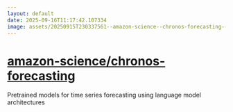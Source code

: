 ```yaml
---
layout: default
date: 2025-09-16T11:17:42.107334
image: assets/20250915T230337561--amazon-science--chronos-forecasting--20250915T230850710--cropped.png
---
```


# [amazon-science/chronos-forecasting](https://github.com/amazon-science/chronos-forecasting)

Pretrained models for time series forecasting using language model architectures
